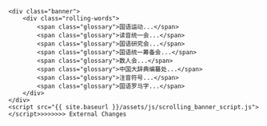     <div class="banner">
        <div class="rolling-words">
            <span class="glossary">国语运动...</span>
			<span class="glossary">读音统一会...</span>
			<span class="glossary">国语研究会...</span>
            <span class="glossary">国语统一筹备会...</span>
            <span class="glossary">数人会...</span>
			<span class="glossary">中国大辞典编纂处...</span>
			<span class="glossary">注音符号...</span>
			<span class="glossary">国语罗马字...</span>
        </div>
    </div>
    <script src="{{ site.baseurl }}/assets/js/scrolling_banner_script.js"></script>>>>>>>> External Changes
